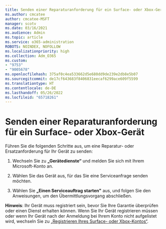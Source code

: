 ```yaml
---
title: Senden einer Reparaturanforderung für ein Surface- oder Xbox-Gerät
ms.author: cmcatee
author: cmcatee-MSFT
manager: scotv
ms.date: 03/16/2021
ms.audience: Admin
ms.topic: article
ms.service: o365-administration
ROBOTS: NOINDEX, NOFOLLOW
ms.localizationpriority: high
ms.collection: Adm_O365
ms.custom:
- "9753"
- "9005678"
ms.openlocfilehash: 375af0c4ea533662d5e680dd9de239e2db8e5b07
ms.sourcegitcommit: de17cf643683f8406831eecaf6299ace609f5599
ms.translationtype: HT
ms.contentlocale: de-DE
ms.lasthandoff: 05/26/2022
ms.locfileid: "65718261"
---
```

# <a name="submit-a-repair-request-for-a-surface-or-xbox-device"></a>Senden einer Reparaturanforderung für ein Surface- oder Xbox-Gerät

Führen Sie die folgenden Schritte aus, um eine Reparatur- oder Ersatzanforderung für Ihr Gerät zu senden:

1. Wechseln Sie zu **„Gerätedienste“** und melden Sie sich mit Ihrem Microsoft-Konto an.

2. Wählen Sie das Gerät aus, für das Sie eine Serviceanfrage senden möchten.

3. Wählen Sie **„Einen Serviceauftrag starten"** aus, und folgen Sie den Anweisungen, um den Übermittlungsvorgang abschließen.

**Hinweis**: Ihr Gerät muss registriert sein, bevor Sie Ihre Garantie überprüfen oder einen Dienst erhalten können. Wenn Sie Ihr Gerät registrieren müssen oder wenn Ihr Gerät nach der Anmeldung bei Ihrem Konto nicht aufgelistet wird, wechseln Sie zu [„Registrieren Ihres Surface- oder Xbox-Kontos“](https://support.microsoft.com/surface/register-your-surface-or-xbox-fd7d73f8-b0e6-c9fa-e83b-0b64652e2376).